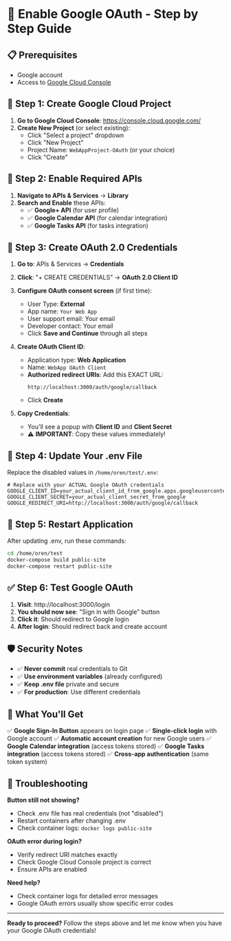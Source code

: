 # 🔐 Enable Google OAuth - Step by Step Guide

## 📋 **Prerequisites**
- Google account
- Access to [Google Cloud Console](https://console.cloud.google.com/)

## 🚀 **Step 1: Create Google Cloud Project**

1. **Go to Google Cloud Console**: https://console.cloud.google.com/
2. **Create New Project** (or select existing):
   - Click "Select a project" dropdown
   - Click "New Project"
   - Project Name: `WebAppProject-OAuth` (or your choice)
   - Click "Create"

## 🔧 **Step 2: Enable Required APIs**

1. **Navigate to APIs & Services** → **Library**
2. **Search and Enable** these APIs:
   - ✅ **Google+ API** (for user profile)
   - ✅ **Google Calendar API** (for calendar integration)
   - ✅ **Google Tasks API** (for tasks integration)

## 🔑 **Step 3: Create OAuth 2.0 Credentials**

1. **Go to**: APIs & Services → **Credentials**
2. **Click**: "+ CREATE CREDENTIALS" → **OAuth 2.0 Client ID**
3. **Configure OAuth consent screen** (if first time):
   - User Type: **External**
   - App name: `Your Web App`
   - User support email: Your email
   - Developer contact: Your email
   - Click **Save and Continue** through all steps

4. **Create OAuth Client ID**:
   - Application type: **Web Application**
   - Name: `WebApp OAuth Client`
   - **Authorized redirect URIs**: Add this EXACT URL:
     ```
     http://localhost:3000/auth/google/callback
     ```
   - Click **Create**

5. **Copy Credentials**:
   - You'll see a popup with **Client ID** and **Client Secret**
   - ⚠️ **IMPORTANT**: Copy these values immediately!

## 📝 **Step 4: Update Your .env File**

Replace the disabled values in `/home/oren/test/.env`:

```env
# Replace with your ACTUAL Google OAuth credentials
GOOGLE_CLIENT_ID=your_actual_client_id_from_google.apps.googleusercontent.com
GOOGLE_CLIENT_SECRET=your_actual_client_secret_from_google
GOOGLE_REDIRECT_URI=http://localhost:3000/auth/google/callback
```

## 🔄 **Step 5: Restart Application**

After updating .env, run these commands:

```bash
cd /home/oren/test
docker-compose build public-site
docker-compose restart public-site
```

## ✅ **Step 6: Test Google OAuth**

1. **Visit**: http://localhost:3000/login
2. **You should now see**: "Sign in with Google" button
3. **Click it**: Should redirect to Google login
4. **After login**: Should redirect back and create account

## 🛡️ **Security Notes**

- ✅ **Never commit** real credentials to Git
- ✅ **Use environment variables** (already configured)
- ✅ **Keep .env file** private and secure
- ✅ **For production**: Use different credentials

## 🎯 **What You'll Get**

✅ **Google Sign-In Button** appears on login page
✅ **Single-click login** with Google account
✅ **Automatic account creation** for new Google users
✅ **Google Calendar integration** (access tokens stored)
✅ **Google Tasks integration** (access tokens stored)
✅ **Cross-app authentication** (same token system)

## 🔧 **Troubleshooting**

**Button still not showing?**
- Check .env file has real credentials (not "disabled")
- Restart containers after changing .env
- Check container logs: `docker logs public-site`

**OAuth error during login?**
- Verify redirect URI matches exactly
- Check Google Cloud Console project is correct
- Ensure APIs are enabled

**Need help?** 
- Check container logs for detailed error messages
- Google OAuth errors usually show specific error codes

---

**Ready to proceed?** Follow the steps above and let me know when you have your Google OAuth credentials!
